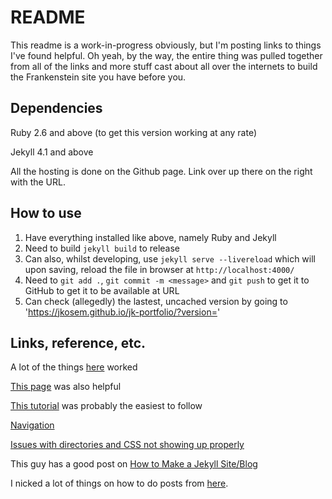 # README

This readme is a work-in-progress obviously, but I'm posting links to things I've found helpful. Oh yeah, by the way, the entire thing was pulled together from all of the links and more stuff cast about all over the internets to build the Frankenstein site you have before you.

## Dependencies

Ruby 2.6 and above (to get this version working at any rate)

Jekyll 4.1 and above

All the hosting is done on the Github page. Link over up there on the right with the URL.

## How to use

1. Have everything installed like above, namely Ruby and Jekyll
2. Need to build `jekyll build` to release
3. Can also, whilst developing, use `jekyll serve --livereload` which will upon saving, reload the file in browser at `http://localhost:4000/`
4. Need to `git add .`, `git commit -m <message>` and `git push` to get it to GitHub to get it to be available at URL
5. Can check (allegedly) the lastest, uncached version by going to 'https://jkosem.github.io/jk-portfolio/?version=<version>'

## Links, reference, etc.

A lot of the things [here](https://github.com/jekyll/jekyll/issues/3984) worked

[This page](https://idratherbewriting.com/documentation-theme-jekyll/mydoc_install_jekyll_on_mac.html) was also helpful

[This tutorial](https://www.youtube.com/watch?v=-LhLFeuvc38) was probably the easiest to follow

[Navigation](https://learn.cloudcannon.com/jekyll/simple-navigation/)

[Issues with directories and CSS not showing up properly](https://github.community/t/css-not-being-applied-in-pages/10466/10)

This guy has a good post on [How to Make a Jekyll Site/Blog](https://brianm.me/posts/how-to-make-jekyll-site-blog)

I nicked a lot of things on how to do posts from [here](https://www.section.io/engineering-education/build-a-jekyll-site/).
